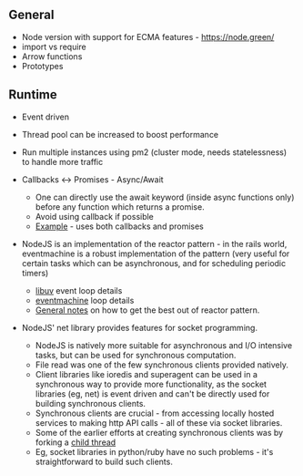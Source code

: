 ## General
  * Node version with support for ECMA features - https://node.green/
  * import vs require
  * Arrow functions
  * Prototypes

## Runtime
  * Event driven
  * Thread pool can be increased to boost performance
  * Run multiple instances using pm2 (cluster mode, needs statelessness) to handle more traffic

  * Callbacks <-> Promises - Async/Await
    - One can directly use the await keyword (inside async functions only) before any function which returns a promise.
    - Avoid using callback if possible
    - [Example](https://github.com/redis/ioredis/blob/main/lib/Redis.ts#L174) - uses both callbacks and promises

  * NodeJS is an implementation of the reactor pattern - in the rails world, eventmachine is a robust implementation of the pattern (very
    useful for certain tasks which can be asynchronous, and for scheduling periodic timers)
    - [libuv](http://docs.libuv.org/en/v1.x/design.html) event loop details
    - [eventmachine](https://www.paperplanes.de/2011/4/25/eventmachine-how-does-it-work.html) loop details
    - [General notes](https://www.igvita.com/2008/05/27/ruby-eventmachine-the-speed-demon/) on how to get the best out of reactor pattern.

  * NodeJS' net library provides features for socket programming.
    - NodeJS is natively more suitable for asynchronous and I/O intensive tasks, but can be used for synchronous computation.
    - File read was one of the few synchronous clients provided natively.
    - Client libraries like ioredis and superagent can be used in a synchronous way to provide more functionality, as the socket libraries
      (eg, net) is event driven and can't be directly used for building synchronous clients.
    - Synchronous clients are crucial - from accessing locally hosted services to making http API calls - all of these via socket libraries.
    - Some of the earlier efforts at creating synchronous clients was by forking a [child thread](https://www.npmjs.com/package/sync-socket)
    - Eg, socket libraries in python/ruby have no such problems - it's straightforward to build such clients.
